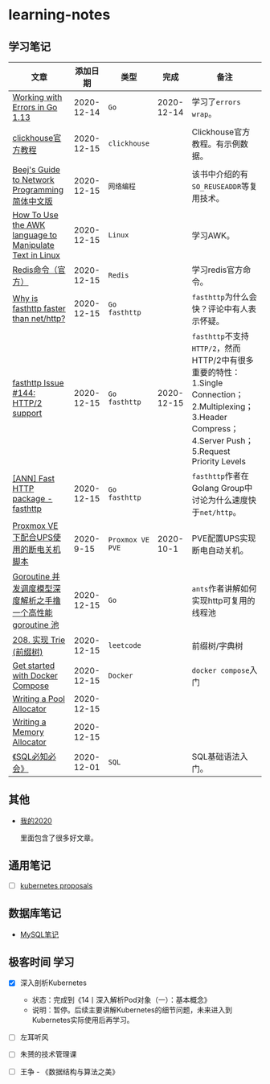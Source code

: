 # learning-notes



## 学习笔记



| 文章                                                         | 添加日期   | 类型                    | 完成       | 备注                                                         |
| ------------------------------------------------------------ | ---------- | ----------------------- | ---------- | ------------------------------------------------------------ |
| [Working with Errors in Go 1.13](https://blog.golang.org/go1.13-errors) | 2020-12-14 | `Go`                    | 2020-12-14 | 学习了`errors wrap`。                                        |
| [clickhouse官方教程](https://clickhouse.tech/docs/zh/)       | 2020-12-15 | `clickhouse`            |            | Clickhouse官方教程。有示例数据。                             |
| [Beej's Guide to Network Programming简体中文版](https://beej-zhcn.netdpi.net/) | 2020-12-15 | `网络编程`              |            | 该书中介绍的有`SO_REUSEADDR`等复用技术。                     |
| [How To Use the AWK language to Manipulate Text in Linux](https://www.digitalocean.com/community/tutorials/how-to-use-the-awk-language-to-manipulate-text-in-linux) | 2020-12-15 | `Linux`                 |            | 学习AWK。                                                    |
| [Redis命令（官方）](http://redisdoc.com/set/sadd.html)       | 2020-12-15 | `Redis`                 |            | 学习redis官方命令。                                          |
| [Why is fasthttp faster than net/http?](https://stackoverflow.com/questions/41627931/why-is-fasthttp-faster-than-net-http) | 2020-12-15 | `Go` `fasthttp`         |            | `fasthttp`为什么会快？评论中有人表示怀疑。                   |
| [fasthttp Issue #144: HTTP/2 support](https://github.com/valyala/fasthttp/issues/144) | 2020-12-15 | `Go` `fasthttp`         | 2020-12-15 | `fasthttp`不支持`HTTP/2`，然而HTTP/2中有很多重要的特性：<br />1.Single Connection；2.Multiplexing；3.Header Compress；4.Server Push；5.Request Priority Levels |
| [[ANN] Fast HTTP package - fasthttp](https://groups.google.com/g/golang-nuts/c/OaQu4QezAr0/m/AtrwY00LBgAJ?pli=1) | 2020-12-15 | `Go` `fasthttp`         |            | `fasthttp`作者在Golang Group中讨论为什么速度快于`net/http`。 |
| [Proxmox VE下配合UPS使用的断电关机脚本](https://juejin.cn/post/6874098313839575047) | 2020-9-15  | `Proxmox VE`<br />`PVE` | 2020-10-1  | PVE配置UPS实现断电自动关机。                                 |
| [Goroutine 并发调度模型深度解析之手撸一个高性能 goroutine 池](https://strikefreedom.top/high-performance-implementation-of-goroutine-pool) | 2020-12-15 | `Go`                    |            | `ants`作者讲解如何实现http可复用的线程池                     |
| [208. 实现 Trie (前缀树)](https://leetcode-cn.com/problems/implement-trie-prefix-tree/) | 2020-12-15 | `leetcode`              |            | 前缀树/字典树                                                |
| [Get started with Docker Compose](https://docs.docker.com/compose/gettingstarted/) | 2020-12-15 | `Docker`                |            | `docker compose`入门                                         |
| [Writing a Pool Allocator](http://dmitrysoshnikov.com/compilers/writing-a-pool-allocator/) | 2020-12-15 |                         |            |                                                              |
| [Writing a Memory Allocator](http://dmitrysoshnikov.com/compilers/writing-a-memory-allocator/) | 2020-12-15 |                         |            |                                                              |
| [《SQL必知必会》](https://book.douban.com/subject/24250054/) | 2020-12-01 | `SQL`                   |            | SQL基础语法入门。                                            |



## 其他



- [我的2020](https://github.com/yihong0618/2020/blob/master/README.md)

  里面包含了很多好文章。



## 通用笔记

- [ ] [kubernetes proposals](https://github.com/kubernetes/community/tree/master/contributors/design-proposals)


## 数据库笔记

- [MySQL笔记](mysql.md)


## 极客时间 学习

- [x] 深入剖析Kubernetes
  - 状态：完成到《14丨深入解析Pod对象（一）：基本概念》
  - 说明：暂停。后续主要讲解Kubernetes的细节问题，未来进入到Kubernetes实际使用后再学习。

- [ ] 左耳听风
- [ ] 朱赟的技术管理课
- [ ] 王争 - 《数据结构与算法之美》
